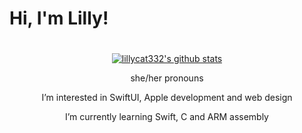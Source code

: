 <h1>Hi, I'm Lilly!</h1>
<h1></h1>
<p align="center">
  <a href="https://github.com/lillycat332">
    <img src="https://github-readme-stats.vercel.app/api?username=lillycat332&hide_border=true&show_icons=true" alt="lillycat332's github stats">
  </a>
</p>
<p align="center">she/her pronouns</p>
<p align="center">I’m interested in SwiftUI, Apple development and web design</p>
<p align="center">I’m currently learning Swift, C and ARM assembly</p>
